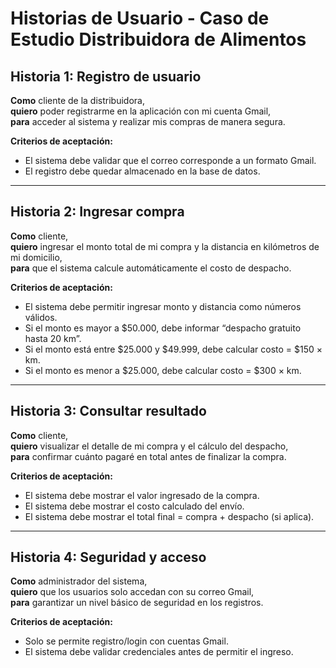 # Historias de Usuario - Caso de Estudio Distribuidora de Alimentos

## Historia 1: Registro de usuario
**Como** cliente de la distribuidora,  
**quiero** poder registrarme en la aplicación con mi cuenta Gmail,  
**para** acceder al sistema y realizar mis compras de manera segura.  

**Criterios de aceptación:**
- El sistema debe validar que el correo corresponde a un formato Gmail.  
- El registro debe quedar almacenado en la base de datos.  

---

## Historia 2: Ingresar compra
**Como** cliente,  
**quiero** ingresar el monto total de mi compra y la distancia en kilómetros de mi domicilio,  
**para** que el sistema calcule automáticamente el costo de despacho.  

**Criterios de aceptación:**
- El sistema debe permitir ingresar monto y distancia como números válidos.  
- Si el monto es mayor a $50.000, debe informar “despacho gratuito hasta 20 km”.  
- Si el monto está entre $25.000 y $49.999, debe calcular costo = $150 × km.  
- Si el monto es menor a $25.000, debe calcular costo = $300 × km.  

---

## Historia 3: Consultar resultado
**Como** cliente,  
**quiero** visualizar el detalle de mi compra y el cálculo del despacho,  
**para** confirmar cuánto pagaré en total antes de finalizar la compra.  

**Criterios de aceptación:**
- El sistema debe mostrar el valor ingresado de la compra.  
- El sistema debe mostrar el costo calculado del envío.  
- El sistema debe mostrar el total final = compra + despacho (si aplica).  

---

## Historia 4: Seguridad y acceso
**Como** administrador del sistema,  
**quiero** que los usuarios solo accedan con su correo Gmail,  
**para** garantizar un nivel básico de seguridad en los registros.  

**Criterios de aceptación:**
- Solo se permite registro/login con cuentas Gmail.  
- El sistema debe validar credenciales antes de permitir el ingreso.
